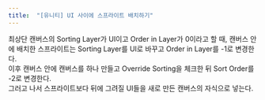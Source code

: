 ```yaml
---
title:  "[유니티] UI 사이에 스프라이트 배치하기"
---
```


최상단 캔버스의 Sorting Layer가 UI이고 Order in Layer가 0이라고 할 때, 캔버스 안에 배치한 스프라이트는 Sorting Layer를 UI로 바꾸고 Order in Layer를 -1로 변경한다.  
이후 캔버스 안에 캔버스를 하나 만들고 Override Sorting을 체크한 뒤 Sort Order를 -2로 변경한다.  
그러고 나서 스프라이트보다 뒤에 그려질 UI들을 새로 만든 캔버스의 자식으로 넣는다.  
